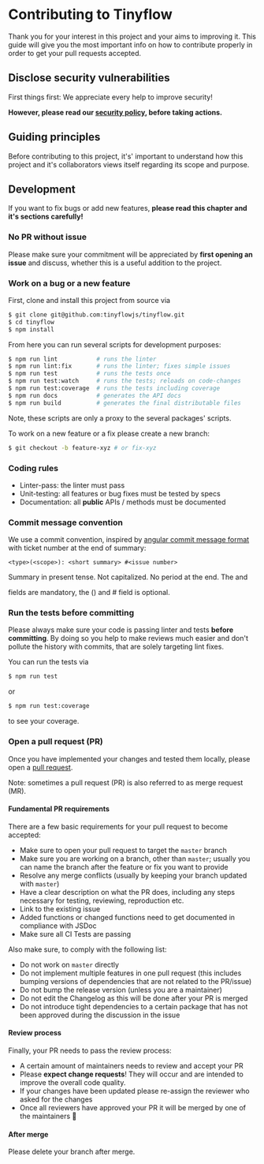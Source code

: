 # Contributing to Tinyflow

Thank you for your interest in this project and your aims to improving it.
This guide will give you the most important info on how to contribute properly
in order to get your pull requests accepted.

## Disclose security vulnerabilities

First things first: We appreciate every help to improve security!

**However, please read our [security policy](./SECURITY.md), before taking 
actions.**

## Guiding principles

Before contributing to this project, it's' important to understand how this 
project and it's collaborators views itself regarding its scope and purpose.

## Development

If you want to fix bugs or add new features, **please read this chapter and it's 
sections carefully!**

### No PR without issue

Please make sure your commitment will be appreciated by **first opening an issue**
and discuss, whether this is a useful addition to the project.

### Work on a bug or a new feature

First, clone and install this project from source via

```bash
$ git clone git@github.com:tinyflowjs/tinyflow.git
$ cd tinyflow
$ npm install
```

From here you can run several scripts for development purposes:

```bash
$ npm run lint           # runs the linter
$ npm run lint:fix       # runs the linter; fixes simple issues
$ npm run test           # runs the tests once
$ npm run test:watch     # runs the tests; reloads on code-changes
$ npm run test:coverage  # runs the tests including coverage
$ npm run docs           # generates the API docs
$ npm run build          # generates the final distributable files
```

Note, these scripts are only a proxy to the several packages' scripts.

To work on a new feature or a fix please create a new branch:

```bash
$ git checkout -b feature-xyz # or fix-xyz
```

### Coding rules

- Linter-pass: the linter must pass
- Unit-testing: all features or bug fixes must be tested by specs
- Documentation: all **public** APIs / methods must be documented

### Commit message convention

We use a commit convention, inspired by [angular commit message format](https://github.com/angular/angular/blob/master/CONTRIBUTING.md#-commit-message-format)
with ticket number at the end of summary:

```
<type>(<scope>): <short summary> #<issue number>
```
Summary in present tense. Not capitalized. No period at the end.
The <type> and <summary> fields are mandatory, the (<scope>) and #<number> field is optional.

### Run the tests before committing

Please always make sure your code is passing linter and tests **before
committing**. By doing so you help to make reviews much easier and don't pollute 
the history with commits, that are solely targeting lint fixes.

You can run the tests via

```bash
$ npm run test
```

or  

```bash
$ npm run test:coverage
```

to see your coverage.

### Open a pull request (PR) 

Once you have implemented your changes and tested them locally, please open
a [pull request](https://docs.github.com/en/github/collaborating-with-pull-requests/proposing-changes-to-your-work-with-pull-requests/creating-a-pull-request).

Note: sometimes a pull request (PR) is also referred to as merge request (MR).

#### Fundamental PR requirements

There are a few basic requirements for your pull request to become accepted:

- Make sure to open your pull request to target the `master` branch
- Make sure you are working on a branch, other than `master`; usually you
  can name the branch after the feature or fix you want to provide
- Resolve any merge conflicts (usually by keeping your branch updated with 
  `master`)
- Have a clear description on what the PR does, including any steps necessary
  for testing, reviewing, reproduction etc.
- Link to the existing issue
- Added functions or changed functions need to get documented in compliance with
  JSDoc
- Make sure all CI Tests are passing

Also make sure, to comply with the following list:

- Do not work on `master` directly
- Do not implement multiple features in one pull request (this includes bumping
  versions of dependencies that are not related to the PR/issue)
- Do not bump the release version (unless you are a maintainer)
- Do not edit the Changelog as this will be done after your PR is merged
- Do not introduce tight dependencies to a certain package that has not been
  approved during the discussion in the issue

#### Review process

Finally, your PR needs to pass the review process:

- A certain amount of maintainers needs to review and accept your PR
- Please **expect change requests**! They will occur and are intended to improve
  the overall code quality.
- If your changes have been updated please re-assign the reviewer who asked for
  the changes
- Once all reviewers have approved your PR it will be merged by one of the
  maintainers :tada:
 
#### After merge

Please delete your branch after merge.
